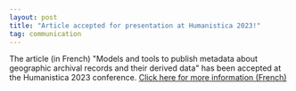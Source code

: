 ```yaml
---
layout: post
title: "Article accepted for presentation at Humanistica 2023!"
tag: communication
---
```

The article (in French) "Models and tools to publish metadata about geographic archival records and their derived data" has been accepted at the Humanistica 2023 conference.
[Click here for more information (French)](https://humanistica2023.sciencesconf.org/)
